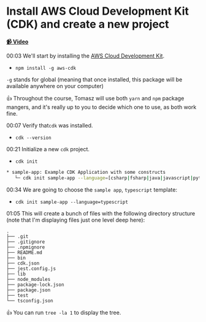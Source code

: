 # Install AWS Cloud Development Kit (CDK) and create a new project

**[📹 Video](https://egghead.io/lessons/aws-install-aws-cloud-development-kit-cdk-and-create-a-new-project)**

00:03 We'll start by installing the [AWS Cloud Development Kit](https://aws.amazon.com/cdk/).

* `npm install -g aws-cdk`

`-g` stands for global (meaning that once installed, this package will be available anywhere on your computer)

👍 Throughout the course, Tomasz will use both `yarn` and `npm` package mangers, and it's really up to you to decide which one to use, as both work fine.

00:07 Verify that`cdk` was installed.

* `cdk --version`

00:21 Initialize a new `cdk` project.

* `cdk init`

```bash
* sample-app: Example CDK Application with some constructs
   └─ cdk init sample-app --language=[csharp|fsharp|java|javascript|python|typescript]
```
00:34 We are going to choose the `sample app`, `typescript` template:

* `cdk init sample-app --language=typescript`

01:05 This will create a bunch of files with the following directory structure (note that I'm displaying files just one level deep here):

```
.
├── .git
├── .gitignore
├── .npmignore
├── README.md
├── bin
├── cdk.json
├── jest.config.js
├── lib
├── node_modules
├── package-lock.json
├── package.json
├── test
└── tsconfig.json
```
👍 You can run `tree -la 1` to display the tree.
